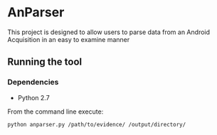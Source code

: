 # AnParser

This project is designed to allow users to parse data from an Android Acquisition in an easy to examine manner

## Running the tool

### Dependencies

* Python 2.7

From the command line execute:

    python anparser.py /path/to/evidence/ /output/directory/
